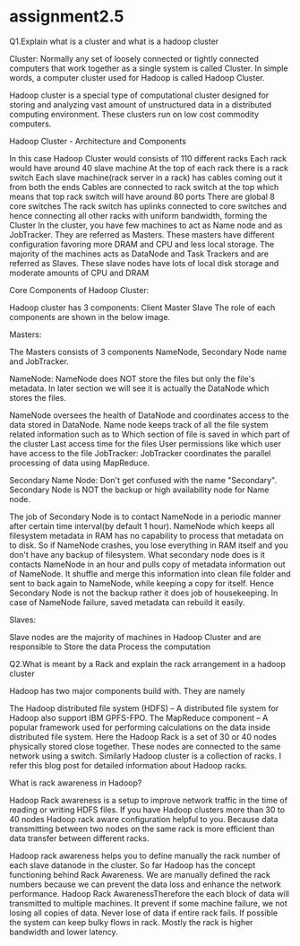 # assignment2.5

Q1.Explain what is a cluster and what is a hadoop cluster

Cluster: Normally any set of loosely connected or tightly connected computers that work together as a single system is called Cluster. In simple words, a computer cluster used for Hadoop is called Hadoop Cluster.

Hadoop cluster is a special type of computational cluster designed for storing and analyzing vast amount of unstructured data in a distributed computing environment. These clusters run on low cost commodity computers.

Hadoop Cluster - Architecture and Components

In this case Hadoop Cluster would consists of 110 different racks Each rack would have around 40 slave machine At the top of each rack there is a rack switch Each slave machine(rack server in a rack) has cables coming out it from both the ends Cables are connected to rack switch at the top which means that top rack switch will have around 80 ports There are global 8 core switches The rack switch has uplinks connected to core switches and hence connecting all other racks with uniform bandwidth, forming the Cluster In the cluster, you have few machines to act as Name node and as JobTracker. They are referred as Masters. These masters have different configuration favoring more DRAM and CPU and less local storage. The majority of the machines acts as DataNode and Task Trackers and are referred as Slaves. These slave nodes have lots of local disk storage and moderate amounts of CPU and DRAM

Core Components of Hadoop Cluster:

Hadoop cluster has 3 components: Client Master Slave The role of each components are shown in the below image.

Masters:

The Masters consists of 3 components NameNode, Secondary Node name and JobTracker.

NameNode: NameNode does NOT store the files but only the file's metadata. In later section we will see it is actually the DataNode which stores the files.

NameNode oversees the health of DataNode and coordinates access to the data stored in DataNode. Name node keeps track of all the file system related information such as to Which section of file is saved in which part of the cluster Last access time for the files User permissions like which user have access to the file JobTracker: JobTracker coordinates the parallel processing of data using MapReduce.

Secondary Name Node: Don't get confused with the name "Secondary". Secondary Node is NOT the backup or high availability node for Name node.

The job of Secondary Node is to contact NameNode in a periodic manner after certain time interval(by default 1 hour). NameNode which keeps all filesystem metadata in RAM has no capability to process that metadata on to disk. So if NameNode crashes, you lose everything in RAM itself and you don't have any backup of filesystem. What secondary node does is it contacts NameNode in an hour and pulls copy of metadata information out of NameNode. It shuffle and merge this information into clean file folder and sent to back again to NameNode, while keeping a copy for itself. Hence Secondary Node is not the backup rather it does job of housekeeping. In case of NameNode failure, saved metadata can rebuild it easily.

Slaves:

Slave nodes are the majority of machines in Hadoop Cluster and are responsible to Store the data Process the computation


Q2.What is meant by a Rack and explain the rack arrangement in a hadoop cluster

 Hadoop has two major components build with. They are namely

The Hadoop distributed file system (HDFS) – A distributed file system for Hadoop also support IBM GPFS-FPO.
The MapReduce component – A popular framework used for performing calculations on the data inside distributed file system.
Here the Hadoop Rack is a set of 30 or 40 nodes physically stored close together. These nodes are connected to the same network using a switch. Similarly Hadoop cluster is a collection of racks. I refer this blog post for detailed information about Hadoop racks.

What is rack awareness in Hadoop?

Hadoop Rack awareness is a setup to improve network traffic in the time of reading or writing HDFS files. If you have Hadoop clusters more than 30 to 40 nodes Hadoop rack aware configuration helpful to you. Because data transmitting between two nodes on the same rack is more efficient than data transfer between different racks. 

Hadoop rack awareness helps you to define manually the rack number of each slave datanode in the cluster. So far Hadoop has the concept functioning behind Rack Awareness. We are manually defined the rack numbers because we can prevent the data loss and enhance the network performance.
Hadoop Rack AwarenessTherefore the each block of data will transmitted to multiple machines. It prevent if some machine failure, we not losing all copies of data.
Never lose of data if entire rack fails.
If possible the system can keep bulky flows in rack.
Mostly the rack is higher bandwidth and lower latency.
